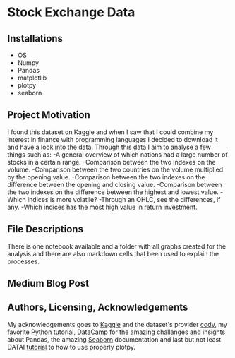 # Stock Exchange Data 

## Installations 
- OS
- Numpy
- Pandas 
- matplotlib
- plotpy
- seaborn

## Project Motivation
I found this dataset on Kaggle and when I saw that I could combine my interest in finance with programming languages I decided to download it and have a look into the data. 
Through this data I aim to analyse a few things such as:
-A general overview of which nations had a large number of stocks in a certain range.
-Comparison between the two indexes on the volume.
-Comparison between the two countries on the volume multiplied by the opening value.
-Comparison between the two indexes on the difference between the opening and closing value.
-Comparison between the two indexes on the difference between the highest and lowest value.
-Which indices is more volatile?
-Through an OHLC, see the differences, if any.
-Which indices has the most high value in return investment.

## File Descriptions
There is one notebook available and a folder with all graphs created for the analysis and there are also markdown cells that been used to explain the processes.

## Medium Blog Post 


## Authors, Licensing, Acknowledgements
My acknowledgements goes to [Kaggle](https://www.kaggle.com/datasets/mattiuzc/stock-exchange-data) and the dataset's provider [cody](https://www.kaggle.com/mattiuzc), my favorite [Python](https://docs.python.org/3/tutorial/) tutorial, 
[DataCamp](https://app.datacamp.com/learn) for the amazing challanges and insights about Pandas, 
the amazing [Seaborn](https://seaborn.pydata.org/generated/seaborn.lineplot.html) documentation and last but not least DATAI [tutorial](https://www.kaggle.com/code/kanncaa1/plotly-tutorial-for-beginners) to how to use properly plotpy.
